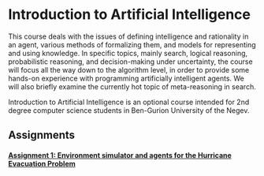 # Introduction to Artificial Intelligence

This course deals with the issues of defining intelligence and rationality in an agent, various methods of formalizing them, and models for representing and using knowledge. In specific topics, mainly search, logical reasoning, probabilistic reasoning, and decision-making under uncertainty, the course will focus all the way down to the algorithm level, in order to provide some hands-on experience with programming artificially intelligent agents. We will also briefly examine the currently hot topic of meta-reasoning in search.

Introduction to Artificial Intelligence is an optional course intended for 2nd degree computer science students in Ben-Gurion University of the Negev.


## Assignments
#### [Assignment 1: Environment simulator and agents for the Hurricane Evacuation Problem](https://www.cs.bgu.ac.il/~shimony/AI2021/AIass1.html)
